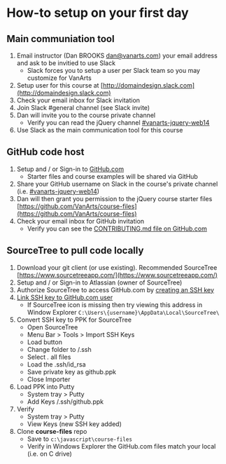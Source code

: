 # How-to setup on your first day

## Main communiation tool
1. Email instructor (Dan BROOKS [dan@vanarts.com](dan@vanarts.com)) your email address and ask to be invitied to use Slack
  	* Slack forces you to setup a user per Slack team so you may customize for VanArts
1. Setup user for this course at [http://domaindesign.slack.com](http://domaindesign.slack.com)
1. Check your email inbox for Slack invitation
1. Join Slack #general channel (see Slack invite)
1. Dan will invite you to the course private channel
	* Verify you can read the jQuery channel [#vanarts-jquery-web14](https://domaindesign.slack.com/messages/GCGCGSG48/)
1. Use Slack as the main communication tool for this course

## GitHub code host
1. Setup and / or Sign-in to [GitHub.com](https://github.com/)
 	 * Starter files and course examples will be shared via GitHub
1. Share your GitHub username on Slack in the course's private channel (i.e. [#vanarts-jquery-web14](https://domaindesign.slack.com/messages/GCGCGSG48/))
1. Dan will then grant you permission to the jQuery course starter files [https://github.com/VanArts/course-files](https://github.com/VanArts/course-files)
1. Check your email inbox for GitHub invitation
	* Verify you can see the [CONTRIBUTING.md file on GitHub.com](https://github.com/VanArts/course-files/blob/master/CONTRIBUTING.md)

## SourceTree to pull code locally
1. Download your git client (or use existing). Recommended SourceTree [https://www.sourcetreeapp.com/](https://www.sourcetreeapp.com/)
1. Setup and / or Sign-in to Atlassian (owner of SourceTree)
1. Authorize SourceTree to access GitHub.com by [creating an SSH key](https://help.github.com/articles/generating-a-new-ssh-key-and-adding-it-to-the-ssh-agent/)
1. [Link SSH key to GitHub.com user](https://help.github.com/articles/adding-a-new-ssh-key-to-your-github-account/)
	* If SourceTree icon is missing then try viewing this address in Window Explorer `C:\Users\{username}\AppData\Local\SourceTree\`
1. Convert SSH key to PPK for SourceTree
	* Open SourceTree
	* Menu Bar > Tools > Import SSH Keys
	* Load button
	* Change folder to <User>/.ssh
	* Select *.* all files
	* Load the .ssh/id_rsa
	* Save private key as github.ppk
	* Close Importer
1. Load PPK into Putty
	* System tray > Putty
	* Add Keys <user>/.ssh/github.ppk
1. Verify
	* System tray > Putty
	* View Keys (new SSH key added)
1. Clone **course-files** repo
  	* Save to `c:\javascript\course-files`
  	* Verify in Windows Explorer the GitHub.com files match your local (i.e. on C drive)
